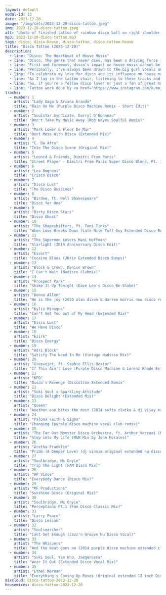 ```yaml
---
layout: default
modal-id: 13
date: 2023-12-20
image: "/img/sets/2023-12-20-disco-tattoo.jpeg"
img: 2023-12-20-disco-tattoo.jpeg
alt: "photo of finished tattoo of rainbow disco ball on right shoulder with DISCO! vertically down the tricep below it and ending at the right elbow"
mp3: 2023-12-20-disco-tattoo.mp3
tags: disco, disco-house, disco-tattoo, disco-tattoo-house
title: "Disco Tattoo (2023-12-20)"
description:
  - line: "Disco: The Heartbeat of House Music"
  - line: "Disco, the genre that never dies, has been a driving force in the evolution of house music. Its influence is inescapable, and for me, it's more than just a genre - it's a way of life. As a long-time lover of disco, I knew that getting a disco-themed tattoo was the right next step for me. But why?"
  - line: "First and foremost, disco's impact on house music cannot be overstated. The genre's emphasis on strong beats, catchy melodies, and soulful vocals has shaped the sound of house music as we know it today. From the iconic divas of the 70s to the contemporary artists keeping the genre alive, disco's influence is felt throughout the house music scene."
  - line: "Personally, I've always been drawn to the big gurl vocals and solid instrumentals that define disco. The genre's ability to make me feel empowered and unstoppable is unparalleled. Whether I'm dancing the night away or simply listening to my favorite tracks, disco always puts me in the right mood."
  - line: "To celebrate my love for disco and its influence on house music, I compiled this set of some of my current favorite tracks. From Purple Disco Machine to Soulstar Syndicate and Escort, these artists embody the spirit of disco and its continued relevance in the music scene today."
  - line: "As I lay in the tattoo chair, listening to these tracks and feeling the beat of the needle, I knew that this was more than just a tattoo - it was a declaration of my commitment to the groove. Disco has been a constant source of joy and inspiration in my life, and now, it would be forever etched on my skin."
  - line: "So, if you're a fellow disco lover or just a fan of great music, I encourage you to give these tracks a listen. Let the beat take over, and let the magic of disco fill your heart and soul. And who knows - maybe you'll find yourself getting a disco-themed tattoo too!"
  - line: "Tattoo work done by <a href='https://www.instagram.com/k.mo_art'>Kayla Talastas</a> at <a href='https://www.blacksacramenttattoo.com/'>Black Sacrament Tattoo</a> in Las Vegas. She's AMAZINGLY gentle, by the way! Cannot recommend highly enough."
tracks:
  - number: 1
    artist: "Lady Gaga & Ariana Grande"
    title: "Rain On Me (Purple Disco Machine Remix - Short Edit)"
  - number: 2
    artist: "Soulstar Syndicate, Darryl D'Bonneau"
    title: "Don't Take My Music Away (Rob Hayes Soulful Remix)"
  - number: 3
    artist: "Mark Lower & Fleur De Mur"
    title: "Dont Mess With Disco (Extended Mix)"
  - number: 4
    artist: "C. Da Afro"
    title: "Into The Disco Scene (Original Mix)"
  - number: 5
    artist: "Leonid & Friends, Dimitri From Paris"
    title: "Street Player - Dimitri From Paris Super Disco Blend, Pt. I"
  - number: 6
    artist: "Lea Rognoni"
    title: "Crisco Disco"
  - number: 7
    artist: "Disco Lust"
    title: "The Disco Bussines"
  - number: 8
    artist: "Birdee, ft. Nell Shakespeare"
    title: "Disco for One"
  - number: 9
    artist: "Dirty Disco Stars"
    title: "Disco Ghost"
  - number: 10
    artist: "The Shapeshifters, ft. Teni Tinks"
    title: "When Love Breaks Down (Late Nite Tuff Guy Extended Disco Remix)"
  - number: 11
    artist: "The Supermen Lovers Mani Hoffman"
    title: "Starlight (20th Anniversary Disco Edit)"
  - number: 12
    artist: "Escort"
    title: "Cocaine Blues (JKriv Extended Disco Bumps)"
  - number: 13
    artist: "Block & Crown, Denise Brown"
    title: "I Can't Wait (Nudisco Clubmix)"
  - number: 14
    artist: "Prospect Park"
    title: "Shake It Up Tonight (Dave Lee's Disco Re-Shake)"
  - number: 15
    artist: "Donna Allen"
    title: "He is the joy (2020 alan dixon & darren morris new disco remix)"
  - number: 16
    artist: "Kylie Minogue"
    title: "Can't Get You out of My Head (Extended Mix)"
  - number: 17
    artist: "Disco Lust"
    title: "We Have Disco"
  - number: 18
    artist: "Ezirk"
    title: "Disco Energy"
  - number: 19
    artist: "Adri Block"
    title: "Satisfy The Need In Me (Vintage Nudisco Mix)"
  - number: 20
    artist: "Groovejet, ft. Sophie Ellis-Bextor"
    title: "If This Ain't Love (Purple Disco Machine & Lorenz Rhode Extended Remix)"
  - number: 21
    artist: "KPD"
    title: "Disco's Revenge (Discotron Extended Remix"
  - number: 22
    artist: "Suki Soul x Sparkling Attitude"
    title: "Disco Delight (Extended Mix)"
  - number: 23
    artist: "Queen"
    title: "Another one bites the dust (2014 sofia zlatko & dj vijay extended synth club remix)"
  - number: 24
    artist: "Paloma Faith & Sigma"
    title: "Changing (purple disco machine vocal club remix)"
  - number: 25
    artist: "The Far Out Monster Disco Orchestra, ft. Arthur Vercoai (M&M Mix by John Morales)"
    title: "Step into My Life (M&M Mix by John Morales)"
  - number: 26
    artist: "Aretha Franklin"
    title: "Pride (A Deeper Love) (dj vinnie original extended nu-disco club remix)"
  - number: 27
    artist: "Soulbridge, Ms Onyie"
    title: "Trip The Light (FAM Disco Mix)"
  - number: 28
    artist: "HP Vince"
    title: "Everybody Dance (Disco Mix)"
  - number: 29
    artist: "MF Productions"
    title: "Sunshine Disco (Original Mix)"
  - number: 30
    artist: "Soulbridge, Ms Onyie"
    title: "Perceptions Pt.1 (Fam Disco Classic Mix)"
  - number: 31
    artist: "Larry Peace"
    title: "Disco Lesson"
  - number: 32
    artist: "Soulsearcher"
    title: "Cant Get Enough (Jazz'n Groove Nu Disco Vocal)"
  - number: 33
    artist: "The Whispers"
    title: "And the beat goes on (2014 purple disco machine extended club remix)"
  - number: 34
    artist: "Suki Soul, Yam Who, Jaegerossa"
    title: "Wear It Out (Extended Disco Vocal Mix)"
  - number: 35
    artist: "Ethel Merman"
    title: "Everything's Coming Up Roses (Original extended 12 inch Disco Club Remix)"
mixcloud: disco-tattoo-2023-12-20
housemixes: disco-tattoo-2023-12-20
---
```

